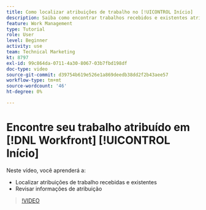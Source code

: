 ```yaml
---
title: Como localizar atribuições de trabalho no [!UICONTROL Início]
description: Saiba como encontrar trabalhos recebidos e existentes atribuídos a você no [!UICONTROL  ]. Em seguida, revise as informações da atribuição.
feature: Work Management
type: Tutorial
role: User
level: Beginner
activity: use
team: Technical Marketing
kt: 8797
exl-id: 99c864da-0711-4a30-8067-03b7fbd198df
doc-type: video
source-git-commit: d39754b619e526e1a869deedb38dd2f2b43aee57
workflow-type: tm+mt
source-wordcount: '46'
ht-degree: 0%

---
```


# Encontre seu trabalho atribuído em [!DNL Workfront] [!UICONTROL Início]

Neste vídeo, você aprenderá a:

* Localizar atribuições de trabalho recebidas e existentes
* Revisar informações de atribuição

>[!VIDEO](https://video.tv.adobe.com/v/335098/?quality=12)
